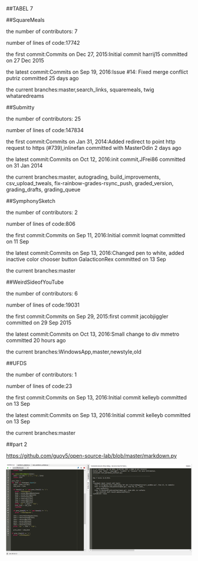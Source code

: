 ##TABEL 7

##SquareMeals

the number of contributors: 7

number of lines of code:17742

the first commit:Commits on Dec 27, 2015:Initial commit
harrij15 committed on 27 Dec 2015

the latest commit:Commits on Sep 19, 2016:Issue #14: Fixed merge conflict
putriz committed 25 days ago

the current branches:master,search_links, squaremeals, twig whataredreams

##Submitty

the number of contributors: 25

number of lines of code:147834

the first commit:Commits on Jan 31, 2014:Added redirect to point http request to https (#739),inlinefan committed with MasterOdin 2 days ago

the latest commit:Commits on Oct 12, 2016:init commit,JFrei86 committed on 31 Jan 2014

the current branches:master, autograding, build_improvements, csv_upload_tweals, fix-rainbow-grades-rsync_push, 
graded_version, grading_drafts, grading_queue

##SymphonySketch

the number of contributors: 2

number of lines of code:806

the first commit:Commits on Sep 11, 2016:Initial commit
loqmat committed on 11 Sep

the latest commit:Commits on Sep 13, 2016:Changed pen to white, added inactive color chooser button
GalacticonRex committed on 13 Sep

the current branches:master

##WeirdSideofYouTube

the number of contributors: 6

number of lines of code:19031

the first commit:Commits on Sep 29, 2015:first commit
jacobjiggler committed on 29 Sep 2015

the latest commit:Commits on Oct 13, 2016:Small change to div
mmetro committed 20 hours ago

the current branches:WindowsApp,master,newstyle,old

##UFDS

the number of contributors: 1

number of lines of code:23

the first commit:Commits on Sep 13, 2016:Initial commit
kelleyb committed on 13 Sep

the latest commit:Commits on Sep 13, 2016:Initial commit
kelleyb committed on 13 Sep

the current branches:master


##part 2

https://github.com/guoy5/open-source-lab/blob/master/markdown.py

<img src="https://github.com/guoy5/open-source-lab/blob/master/image/Capture.PNG" />
